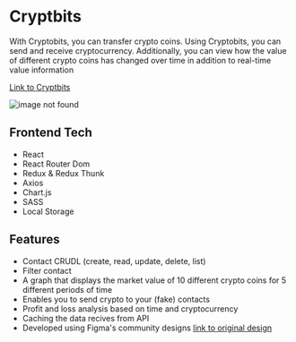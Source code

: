 # Cryptbits

<p>With Cryptobits, you can transfer crypto coins. Using Cryptobits, you can send and receive cryptocurrency. Additionally, you can view how the value of different crypto coins has changed over time in addition to real-time value information</p>

<p><a href="https://shanikupiec.github.io/Cryptbits-React/" target="blank">Link to Cryptbits</a> </p>

![image not found](https://res.cloudinary.com/trellox/image/upload/v1672667307/github%20-%20readme/Cryptobits_plkdpv.png)

## Frontend Tech
- React
- React Router Dom
- Redux & Redux Thunk
- Axios
- Chart.js
- SASS
- Local Storage

## Features
- Contact CRUDL (create, read, update, delete, list)
- Filter contact
- A graph that displays the market value of 10 different crypto coins for 5 different periods of time
- Enables you to send crypto to your (fake) contacts
- Profit and loss analysis based on time and cryptocurrency
- Caching the data recives from API 
- Developed using Figma's community designs <a href="https://www.figma.com/community/file/1147402245634536123" target="blank">link to original design </a>

